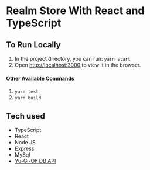 # Realm Store With React and TypeScript

## To Run Locally

1. In the project directory, you can run: `yarn start`
1. Open [http://localhost:3000](http://localhost:3000) to view it in the browser.

#### Other Available Commands

1. `yarn test`
1. `yarn build`

## Tech used

- TypeScript
- React
- Node JS
- Express
- MySql
- [Yu-Gi-Oh DB API](https://db.ygoprodeck.com/api-guide/)
